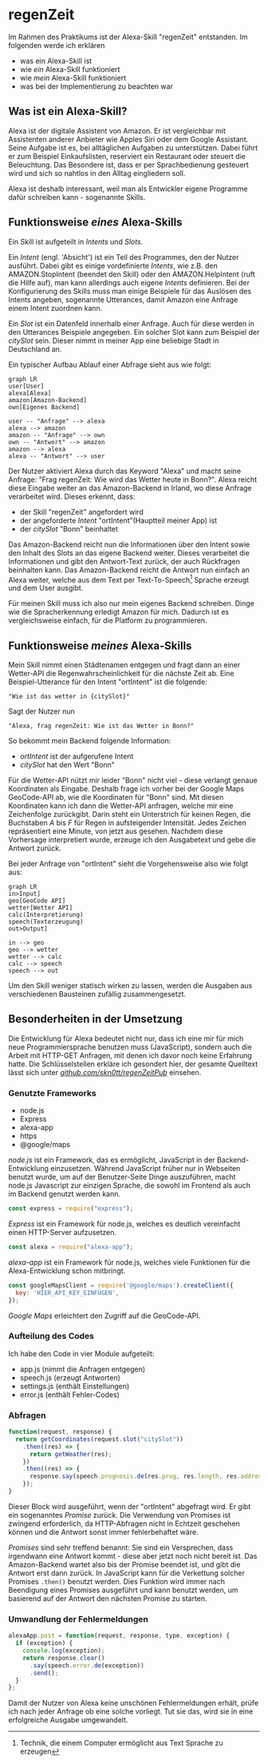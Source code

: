 # regenZeit

Im Rahmen des Praktikums ist der Alexa-Skill "regenZeit" entstanden.
Im folgenden werde ich erklären

* was ein Alexa-Skill ist
* wie *ein* Alexa-Skill funktioniert
* wie *mein* Alexa-Skill funktioniert
* was bei der Implementierung zu beachten war

## Was ist ein Alexa-Skill?

Alexa ist der digitale Assistent von Amazon.
Er ist vergleichbar mit Assistenten anderer Anbieter wie Apples Siri oder dem Google Assistant.
Seine Aufgabe ist es, bei alltäglichen Aufgaben zu unterstützen.
Dabei führt er zum Beispiel Einkaufslisten, reserviert ein Restaurant oder steuert die Beleuchtung.
Das Besondere ist, dass er per Sprachbedienung gesteuert wird und sich so nahtlos in den Alltag eingliedern soll.

Alexa ist deshalb interessant, weil man als Entwickler eigene Programme dafür schreiben kann - sogenannte Skills.

## Funktionsweise *eines* Alexa-Skills

Ein Skill ist aufgeteilt in *Intents* und *Slots*.

Ein *Intent* (engl. 'Absicht') ist ein Teil des Programmes, den der Nutzer ausführt.
Dabei gibt es einige vordefinierte *Intents*, wie z.B. den AMAZON.StopIntent (beendet den Skill) oder den AMAZON.HelpIntent (ruft die Hilfe auf), man kann allerdings auch eigene *Intents* definieren.
Bei der Konfigurierung des Skills muss man einige Beispiele für das Auslösen des Intents angeben, sogenannte Utterances, damit Amazon eine Anfrage einem Intent zuordnen kann.

Ein *Slot* ist ein Datenfeld innerhalb einer Anfrage. Auch für diese werden in den Utterances Beispiele angegeben.
Ein solcher Slot kann zum Beispiel der *citySlot* sein. Dieser nimmt in meiner App eine beliebige Stadt in Deutschland an.

Ein typischer Aufbau Ablauf einer Abfrage sieht aus wie folgt:

```mermaid
graph LR
user[User]
alexa[Alexa]
amazon[Amazon-Backend]
own[Eigenes Backend]

user -- "Anfrage" --> alexa
alexa --> amazon
amazon -- "Anfrage" --> own
own -- "Antwort" --> amazon
amazon --> alexa
alexa -- "Antwort" --> user
```

Der Nutzer aktiviert Alexa durch das Keyword "Alexa" und macht seine Anfrage: "Frag regenZeit: Wie wird das Wetter heute in Bonn?".
Alexa reicht diese Eingabe weiter an das Amazon-Backend in Irland, wo diese Anfrage verarbeitet wird.
Dieses erkennt, dass:

* der Skill "regenZeit" angefordert wird
* der angeforderte *Intent* "ortIntent"(Hauptteil meiner App) ist
* der *citySlot* "Bonn" beinhaltet

Das Amazon-Backend reicht nun die Informationen über den Intent sowie den Inhalt des Slots an das eigene Backend weiter.
Dieses verarbeitet die Informationen und gibt den Antwort-Text zurück, der auch Rückfragen beinhalten kann.
Das Amazon-Backend reicht die Antwort nun einfach an Alexa weiter, welche aus dem Text per Text-To-Speech[^13] Sprache erzeugt und dem User ausgibt.

Für meinen Skill muss ich also nur mein eigenes Backend schreiben. Dinge wie die Spracherkennung erledigt Amazon für mich.
Dadurch ist es vergleichsweise einfach, für die Platform zu programmieren.

[^13]: Technik, die einem Computer ermöglicht aus Text Sprache zu erzeugen

## Funktionsweise *meines* Alexa-Skills

Mein Skill nimmt einen Städtenamen entgegen und fragt dann an einer Wetter-API die Regenwahrscheinlichkeit für die nächste Zeit ab.
Eine Beispiel-Utterance für den Intent "ortIntent" ist die folgende:

```text
"Wie ist das wetter in {citySlot}"
```

Sagt der Nutzer nun

```text
"Alexa, frag regenZeit: Wie ist das Wetter in Bonn?"
```

So bekommt mein Backend folgende Information:

* *ortIntent* ist der aufgerufene Intent
* *citySlot* hat den Wert "Bonn"

Für die Wetter-API nützt mir leider "Bonn" nicht viel - diese verlangt genaue Koordinaten als Eingabe.
Deshalb frage ich vorher bei der Google Maps GeoCode-API ab, wie die Koordinaten für "Bonn" sind.
Mit diesen Koordinaten kann ich dann die Wetter-API anfragen, welche mir eine Zeichenfolge zurückgibt.
Darin steht ein Unterstrich für keinen Regen, die Buchstaben *A* bis *F* für Regen in aufsteigender Intensität.
Jedes Zeichen repräsentiert eine Minute, von jetzt aus gesehen.
Nachdem diese Vorhersage interpretiert wurde, erzeuge ich den Ausgabetext und gebe die Antwort zurück.

Bei jeder Anfrage von "ortIntent" sieht die Vorgehensweise also wie folgt aus:

```mermaid
graph LR
in>Input]
geo[GeoCode API]
wetter[Wetter API]
calc(Interpretierung)
speech(Texterzeugung)
out>Output]

in --> geo
geo --> wetter
wetter --> calc
calc --> speech
speech --> out
```

Um den Skill weniger statisch wirken zu lassen, werden die Ausgaben aus verschiedenen Bausteinen zufällig zusammengesetzt.

## Besonderheiten in der Umsetzung

Die Entwicklung für Alexa bedeutet nicht nur, dass ich eine mir für mich neue Programmiersprache benutzen muss (JavaScript), sondern auch die Arbeit mit HTTP-GET Anfragen, mit denen ich davor noch keine Erfahrung hatte. Die Schlüsselstellen erkläre ich gesondert hier, der gesamte Quelltext lässt sich unter [*github.com/skn0tt/regenZeitPub*](github.com/skn0tt/regenZeitPub) einsehen.

### Genutzte Frameworks

* node.js
* Express
* alexa-app
* https
* @google/maps

*node.js* ist ein Framework, das es ermöglicht, JavaScript in der Backend-Entwicklung einzusetzen.
Während JavaScript früher nur in Webseiten benutzt wurde, um auf der Benutzer-Seite Dinge auszuführen, macht node.js Javascript zur einzigen Sprache, die sowohl im Frontend als auch im Backend genutzt werden kann.

```js
const express = require("express");
```
*Express* ist ein Framework für node.js, welches es deutlich vereinfacht einen HTTP-Server aufzusetzen.

```js
const alexa = require("alexa-app");
```
*alexa-app* ist ein Framework für node.js, welches viele Funktionen für die Alexa-Entwicklung schon mitbringt.

```js
const googleMapsClient = require('@google/maps').createClient({
  key: 'HIER_API_KEY_EINFÜGEN',
});
```
*Google Maps* erleichtert den Zugriff auf die GeoCode-API.

### Aufteilung des Codes

Ich habe den Code in vier Module aufgeteilt:

* app.js (nimmt die Anfragen entgegen)
* speech.js (erzeugt Antworten)
* settings.js (enthält Einstellungen)
* error.js (enthält Fehler-Codes)


### Abfragen

```js
function(request, response) {
  return getCoordinates(request.slot("citySlot"))
    .then((res) => {
      return getWeather(res);
    })
    .then((res) => {
      response.say(speech.prognosis.de(res.prog, res.length, res.address));
    });
}
```
Dieser Block wird ausgeführt, wenn der "ortIntent" abgefragt wird.
Er gibt ein sogenanntes *Promise* zurück.
Die Verwendung von Promises ist zwingend erforderlich, da HTTP-Abfragen nicht in Echtzeit geschehen können und die Antwort sonst immer fehlerbehaftet wäre.

*Promises* sind sehr treffend benannt: Sie sind ein Versprechen, dass irgendwann eine Antwort kommt - diese aber jetzt noch nicht bereit ist.
Das Amazon-Backend wartet also bis der Promise beendet ist, und gibt die Antwort erst dann zurück.
In JavaScript kann für die Verkettung solcher Promises `.then()` benutzt werden.
Dies Funktion wird immer nach Beendigung eines Promises ausgeführt und kann benutzt werden, um basierend auf der Antwort den nächsten Promise zu starten.

### Umwandlung der Fehlermeldungen

```js
alexaApp.post = function(request, response, type, exception) {
  if (exception) {
    console.log(exception);
    return response.clear()
      .say(speech.error.de(exception))
      .send();
  }
};
```

Damit der Nutzer von Alexa keine unschönen Fehlermeldungen erhält, prüfe ich nach jeder Anfrage ob eine solche vorliegt.
Tut sie das, wird sie in eine erfolgreiche Ausgabe umgewandelt.